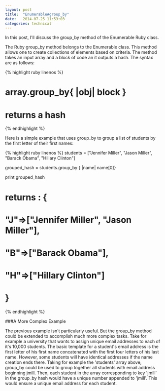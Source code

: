 ```yaml
---
layout: post
title:  "Enumerable#group_by"
date:   2014-07-25 11:53:03
categories: technical
---
```



In this post, I'll discuss the group_by method of the Enumerable Ruby class.

The Ruby group_by method belongs to the Enumerable class. This method allows one to create collections of elements based on criteria. The method takes an input array and a block of code an it outputs a hash. The syntax are as follows:

{% highlight ruby linenos %}
# array.group_by{ |obj| block }

# returns a hash
{% endhighlight %}

Here is a simple example that uses group_by to group a list of students by the first letter of their first names:

{% highlight ruby linenos %}
students = ["Jennifer Miller", "Jason Miller", "Barack Obama", "Hillary Clinton"]

grouped_hash = students.group_by { |name| name[0]}

print grouped_hash

# returns : {
# "J"=>["Jennifer Miller", "Jason Miller"], 
# "B"=>["Barack Obama"], 
# "H"=>["Hillary Clinton"]
# }
{% endhighlight %}

###A More Complex Example

The previous example isn't particularly useful. But the group_by method could be extended to accomplish much more complex tasks. Take for example a university that wants to assign unique email addresses to each of it's 10,000 students. The basic template for a student's email address is the first letter of his first name concatenated with the first four letters of his last name. However, some students will have identical addresses if the name creation ends there. Taking for example the 'students' array above, group_by could be used to group together all students with email address beginning jmill. Then, each student in the array corresponding to key 'jmill' in the group_by hash would have a unique number appended to 'jmill'. This would ensure a unique email address for each student.